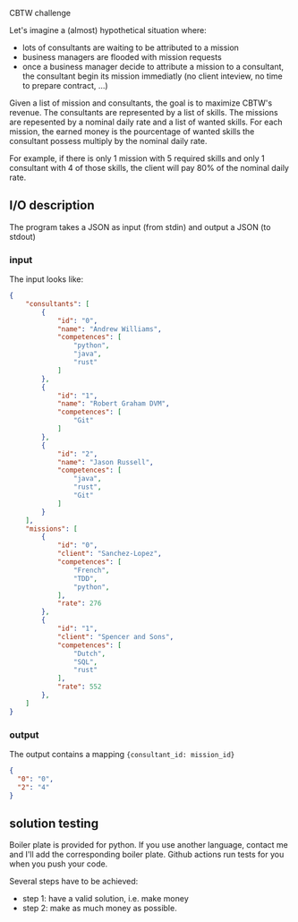CBTW challenge


Let's imagine a (almost) hypothetical situation where:

 * lots of consultants are waiting to be attributed to a mission
 * business managers are flooded with mission requests
 * once a business manager decide to attribute a mission to a consultant, the
   consultant begin its mission immediatly (no client inteview, no time to
   prepare contract, ...)

Given a list of mission and consultants, the goal is to maximize CBTW's revenue.
The consultants are represented by a list of skills.
The missions are repesented by a nominal daily rate and a list of wanted skills.
For each mission, the earned money is the pourcentage of wanted skills
the consultant possess multiply by the nominal daily rate.

For example, if there is only 1 mission with 5 required skills and
only 1 consultant with 4 of those skills, the client will pay 80% of the nominal
daily rate.


## I/O description

The program takes a JSON as input (from stdin) and output a JSON (to stdout)

### input

The input looks like:

```JSON
{
    "consultants": [
        {
            "id": "0",
            "name": "Andrew Williams",
            "competences": [
                "python",
                "java",
                "rust"
            ]
        },
        {
            "id": "1",
            "name": "Robert Graham DVM",
            "competences": [
                "Git"
            ]
        },
        {
            "id": "2",
            "name": "Jason Russell",
            "competences": [
                "java",
                "rust",
                "Git"
            ]
        }
    ],
    "missions": [
        {
            "id": "0",
            "client": "Sanchez-Lopez",
            "competences": [
                "French",
                "TDD",
                "python",
            ],
            "rate": 276
        },
        {
            "id": "1",
            "client": "Spencer and Sons",
            "competences": [
                "Dutch",
                "SQL",
                "rust"
            ],
            "rate": 552
        },
    ]
}
```

### output

The output contains a mapping `{consultant_id: mission_id}`

```JSON
{
  "0": "0",
  "2": "4"
}
```

## solution testing

Boiler plate is provided for python. If you use another language, contact me
and I'll add the corresponding boiler plate.
Github actions run tests for you when you push your code.

Several steps have to be achieved:

* step 1: have a valid solution, i.e. make money
* step 2: make as much money as possible.
